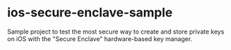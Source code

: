 # ios-secure-enclave-sample
Sample project to test the most secure way to create and store private keys on iOS with the "Secure Enclave" hardware-based key manager.
